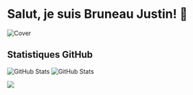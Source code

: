 # Salut, je suis Bruneau Justin! :wave:

![Cover](https://www.evogest.fr/storage/197/conversions/Serveur-cloud-top-page.png)

## Statistiques GitHub
![GitHub Stats](https://github-readme-stats.vercel.app/api/top-langs/?username=justin-bruneau&theme=radical&hide_langs_below=8)
![GitHub Stats](https://github-readme-stats.vercel.app/api?username=justin-bruneau&show_icons=true&theme=radical)

![](https://github.com/mscoutermarsh/mscoutermarsh/blob/master/Enter_Mike.gif?raw=true)
